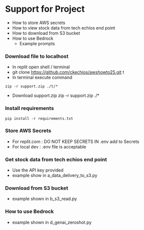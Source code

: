 # Support for Project

- How to store AWS secrets
- How to view stock data from tech echios end point
- How to download from S3 bucket
- How to use Bedrock
  - Example prompts

### Download file to localhost
- In replit open shell / terminal
- git clone https://github.com/ckechios/awshowto25.git t
- In terminal execute command
```shell
zip -r support.zip ./t/*
```
- Download support.zip
zip -r support.zip ./*

### Install requirements
``` 
pip install -r requirements.txt 
```
### Store AWS Secrets
- For replit.com : DO NOT KEEP SECRETS IN .env add to Secrets
- For local dev : .env file is acceptable

### Get stock data from tech echios end point
- Use the API key provided
- example show in a_data_delivery_to_s3.py

### Download from S3 bucket
- example shown in b_s3_read.py

### How to use Bedrock
- example shown in d_genai_zeroshot.py

